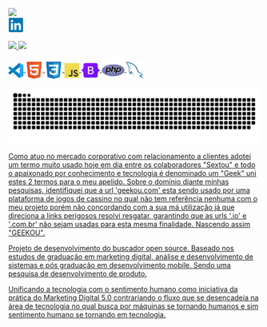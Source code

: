 ![](https://readme-typing-svg.herokuapp.com?font=Montserrat&color=coral&lines=Geekou+Profile;Dev+Junior;Development+Student;Future+FullStack+Developer)
<br>
<a href="https://www.linkedin.com/in/fabio-d-d-pozzo-991753271" target="_blank" >
  <img src="https://raw.githubusercontent.com/devicons/devicon/master/icons/linkedin/linkedin-original.svg" height="30" width="30">
</a>

<!--
![](https://readme-typing-svg.herokuapp.com?font=Montserrat&color=coral&lines=I'm+a+Frontend+Developer;Development+Student;Future+Fullstack+Developer)
-->

<div>
  <a href="https://github.com/fabiodellpozzo">
  <img height="209em" src="https://github-readme-stats.vercel.app/api?username=fabiodellpozzo&show_icons=true&theme=transparent&include_all_commits=true&count_private=true"/>
  <img height="209em"" src="https://github-readme-stats.vercel.app/api/top-langs/?username=fabiodellpozzo&layout=donut&langs_count=6&theme=transparent"/>
</div>
  
<br>
  
<div style="display: inline_block">
 
  <img align="center" alt="VSCode" title="VSCode" height="30" width="30" src="https://raw.githubusercontent.com/devicons/devicon/master/icons/vscode/vscode-original.svg">
  <img align="center" alt="HTML5"
 title="HTML5" height="35" width="35" src="https://raw.githubusercontent.com/devicons/devicon/master/icons/html5/html5-original.svg">
  <img align="center" alt="CSS3" title="CSS3" height="35" width="35" src="https://raw.githubusercontent.com/devicons/devicon/master/icons/css3/css3-original.svg">
  <img align="center" alt="JS" title="JS" height="30" width="30" src="https://raw.githubusercontent.com/devicons/devicon/master/icons/javascript/javascript-original.svg">
  <img align="center" alt="Bootstrap" title="Bootstrap" height="37" width="37" src="https://raw.githubusercontent.com/devicons/devicon/master/icons/bootstrap/bootstrap-original.svg">
  <img align="center" alt="PHP" title="PHP" height="45" width="45" src="https://raw.githubusercontent.com/devicons/devicon/master/icons/php/php-original.svg">
  <img align="center" alt="MySQL" title="MySQL" height="35" width="35"
 src="https://raw.githubusercontent.com/devicons/devicon/master/icons/mysql/mysql-original.svg">
 
<!-- 
  <img align="center" alt="Js" height="50" width="50" src="https://raw.githubusercontent.com/devicons/devicon/master/icons/gimp/gimp-original.svg">
  <img align="center" alt="Js" height="60" width="60" src="https://raw.githubusercontent.com/devicons/devicon/master/icons/inkscape/inkscape-original.svg">
  <img align="center" alt="HTML" height="55" width="55" src="https://raw.githubusercontent.com/devicons/devicon/master/icons/vscode/vscode-original.svg">
  <img align="center" alt="HTML" height="60" width="60" src="https://raw.githubusercontent.com/devicons/devicon/master/icons/html5/html5-original.svg">
  <img align="center" alt="CSS" height="60" width="60" src="https://raw.githubusercontent.com/devicons/devicon/master/icons/css3/css3-original.svg">
  <img align="center" alt="Js" height="60" width="60" src="https://raw.githubusercontent.com/devicons/devicon/master/icons/javascript/javascript-original.svg">
  <img align="center" alt="Js" height="60" width="60" src="https://raw.githubusercontent.com/devicons/devicon/master/icons/typescript/typescript-original.svg">
  <img align="center" alt="Js" height="60" width="60" src="https://raw.githubusercontent.com/devicons/devicon/master/icons/jquery/jquery-original.svg">
  <img align="center" alt="Js" height="60" width="60" src="https://raw.githubusercontent.com/devicons/devicon/master/icons/nodejs/nodejs-original.svg">
  <img align="center" alt="Js" height="60" width="60" src="https://raw.githubusercontent.com/devicons/devicon/master/icons/react/react-original.svg">
  <img align="center" alt="Js" height="60" width="60" src="https://raw.githubusercontent.com/devicons/devicon/master/icons/php/php-original.svg">
  <img align="center" alt="Js" height="60" width="60" src="https://raw.githubusercontent.com/devicons/devicon/master/icons/mysql/mysql-original.svg">
  <img align="center" alt="Js" height="60" width="60" src="https://raw.githubusercontent.com/devicons/devicon/master/icons/postgresql/postgresql-original.svg">
  <img align="center" alt="Js" height="60" width="60" src="https://raw.githubusercontent.com/devicons/devicon/master/icons/androidstudio/androidstudio-original.svg">
  <img align="center" alt="Js" height="60" width="60" src="https://raw.githubusercontent.com/devicons/devicon/master/icons/kotlin/kotlin-original.svg">
  <img align="center" alt="Js" height="60" width="60" src="https://raw.githubusercontent.com/devicons/devicon/master/icons/firebase/firebase-plain.svg">
  <img align="center" alt="Js" height="60" width="60" src="https://raw.githubusercontent.com/devicons/devicon/master/icons/sqlite/sqlite-original.svg">
-->  
</div>

![Snake animation](https://github.com/fabiodellpozzo/fabiodellpozzo/blob/output/github-contribution-grid-snake.svg)

<p>Como atuo no mercado corporativo com relacionamento a clientes adotei um termo muito usado hoje em dia entre os colaboradores "Sextou" e todo o apaixonado por conhecimento e tecnologia é denominado um "Geek" uni estes 2 termos para o meu apelido. Sobre o domínio diante minhas pesquisas, identifiquei que a url 'geekou.com' esta sendo usado por uma plataforma de jogos de cassino no qual não tem referência nenhuma com o meu projeto porém não concordando com a sua má utilização já que direciona a links perigosos resolvi resgatar, garantindo que as urls '.io' e '.com.br' não sejam usadas para esta mesma finalidade. Nascendo assim "GEEKOU". </p>

<p>Projeto de desenvolvimento do buscador open source. Baseado nos estudos de graduação em marketing digital, análise e desenvolvimento de sistemas e pós graduação em desenvolvimento mobile. Sendo uma pesquisa de desenvolvimento de produto.</p>
<p>Unificando a tecnologia com o sentimento humano como iniciativa da prática do Marketing Digital 5.0 contrariando o fluxo que se desencadeia na área de tecnologia no qual busca por máquinas se tornando humanos e sim sentimento humano se tornando em tecnologia.</p>


      
<!-- Stats 
   <img height="300em" src="https://github-readme-stats.vercel.app/api/top-langs/?username=fabiodellpozzo&layout=donut&langs_count=6&theme=transparent"/>

   <div>
     <img height="150em" src="https://github-readme-stats.vercel.app/api/top-langs/?username=fabiodellpozzo&layout=compact&langs_count=6&theme=transparent"/> 
   </div>

   <div>
     <img height="180em" src="https://github-readme-stats.vercel.app/api/top-langs/?username=fabiodellpozzo&layout=donut&langs_count=6&theme=transparent"/>
   </div>

   <div>
     <img height="180em" src="https://github-readme-stats.vercel.app/api/top-langs/?username=fabiodellpozzo&layout=pie&langs_count=6&theme=transparent"/>
   </div>
-->
